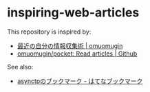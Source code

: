 # inspiring-web-articles

This repository is inspired by:

- [最近の自分の情報収集術 |  omuomugin](https://blog.omuomugin.com/posts/2022-01-02/)
- [omuomugin/pocket: Read articles | Github](https://github.com/omuomugin/pocket)

See also:

- [asynctpのブックマーク - はてなブックマーク](https://b.hatena.ne.jp/asynctp/bookmark)
